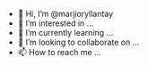 - 👋 Hi, I’m @marjioryllantay
- 👀 I’m interested in ...
- 🌱 I’m currently learning ...
- 💞️ I’m looking to collaborate on ...
- 📫 How to reach me ...

<!---
marjioryllantay/marjioryllantay is a ✨ special ✨ repository because its `README.md` (this file) appears on your GitHub profile.
You can click the Preview link to take a look at your changes.
--->
